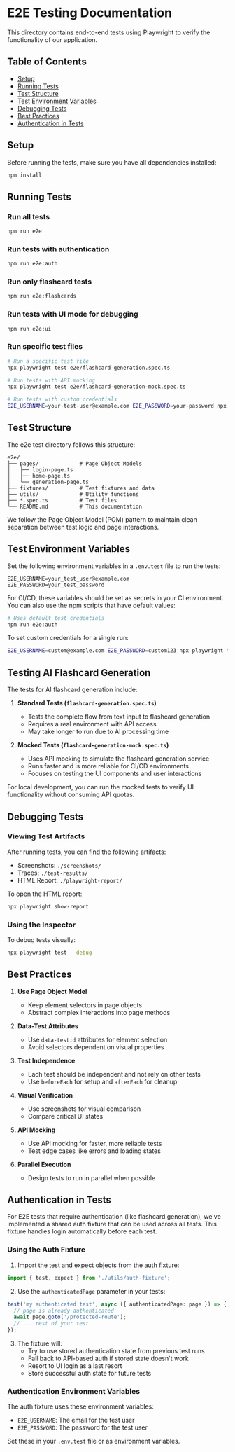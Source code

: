 # E2E Testing Documentation

This directory contains end-to-end tests using Playwright to verify the functionality of our application.

## Table of Contents

- [Setup](#setup)
- [Running Tests](#running-tests)
- [Test Structure](#test-structure)
- [Test Environment Variables](#test-environment-variables)
- [Debugging Tests](#debugging-tests)
- [Best Practices](#best-practices)
- [Authentication in Tests](#authentication-in-tests)

## Setup

Before running the tests, make sure you have all dependencies installed:

```bash
npm install
```

## Running Tests

### Run all tests

```bash
npm run e2e
```

### Run tests with authentication

```bash
npm run e2e:auth
```

### Run only flashcard tests

```bash
npm run e2e:flashcards
```

### Run tests with UI mode for debugging

```bash
npm run e2e:ui
```

### Run specific test files

```bash
# Run a specific test file
npx playwright test e2e/flashcard-generation.spec.ts

# Run tests with API mocking
npx playwright test e2e/flashcard-generation-mock.spec.ts

# Run tests with custom credentials
E2E_USERNAME=your-test-user@example.com E2E_PASSWORD=your-password npx playwright test
```

## Test Structure

The e2e test directory follows this structure:

```
e2e/
├── pages/             # Page Object Models
│   ├── login-page.ts
│   ├── home-page.ts
│   └── generation-page.ts
├── fixtures/          # Test fixtures and data
├── utils/             # Utility functions
├── *.spec.ts          # Test files
└── README.md          # This documentation
```

We follow the Page Object Model (POM) pattern to maintain clean separation between test logic and page interactions.

## Test Environment Variables

Set the following environment variables in a `.env.test` file to run the tests:

```
E2E_USERNAME=your_test_user@example.com
E2E_PASSWORD=your_test_password
```

For CI/CD, these variables should be set as secrets in your CI environment. You can also use the npm scripts that have default values:

```bash
# Uses default test credentials
npm run e2e:auth
```

To set custom credentials for a single run:

```bash
E2E_USERNAME=custom@example.com E2E_PASSWORD=custom123 npx playwright test
```

## Testing AI Flashcard Generation

The tests for AI flashcard generation include:

1. **Standard Tests (`flashcard-generation.spec.ts`)**
   - Tests the complete flow from text input to flashcard generation
   - Requires a real environment with API access
   - May take longer to run due to AI processing time

2. **Mocked Tests (`flashcard-generation-mock.spec.ts`)**
   - Uses API mocking to simulate the flashcard generation service
   - Runs faster and is more reliable for CI/CD environments
   - Focuses on testing the UI components and user interactions

For local development, you can run the mocked tests to verify UI functionality without consuming API quotas.

## Debugging Tests

### Viewing Test Artifacts

After running tests, you can find the following artifacts:

- Screenshots: `./screenshots/`
- Traces: `./test-results/`
- HTML Report: `./playwright-report/`

To open the HTML report:

```bash
npx playwright show-report
```

### Using the Inspector

To debug tests visually:

```bash
npx playwright test --debug
```

## Best Practices

1. **Use Page Object Model**
   - Keep element selectors in page objects
   - Abstract complex interactions into page methods

2. **Data-Test Attributes**
   - Use `data-testid` attributes for element selection
   - Avoid selectors dependent on visual properties

3. **Test Independence**
   - Each test should be independent and not rely on other tests
   - Use `beforeEach` for setup and `afterEach` for cleanup

4. **Visual Verification**
   - Use screenshots for visual comparison
   - Compare critical UI states

5. **API Mocking**
   - Use API mocking for faster, more reliable tests
   - Test edge cases like errors and loading states

6. **Parallel Execution**
   - Design tests to run in parallel when possible

## Authentication in Tests

For E2E tests that require authentication (like flashcard generation), we've implemented a shared auth fixture that can be used across all tests. This fixture handles login automatically before each test.

### Using the Auth Fixture

1. Import the test and expect objects from the auth fixture:
```typescript
import { test, expect } from './utils/auth-fixture';
```

2. Use the `authenticatedPage` parameter in your tests:
```typescript
test('my authenticated test', async ({ authenticatedPage: page }) => {
  // page is already authenticated
  await page.goto('/protected-route');
  // ... rest of your test
});
```

3. The fixture will:
   - Try to use stored authentication state from previous test runs
   - Fall back to API-based auth if stored state doesn't work
   - Resort to UI login as a last resort
   - Store successful auth state for future tests

### Authentication Environment Variables

The auth fixture uses these environment variables:
- `E2E_USERNAME`: The email for the test user
- `E2E_PASSWORD`: The password for the test user

Set these in your `.env.test` file or as environment variables.